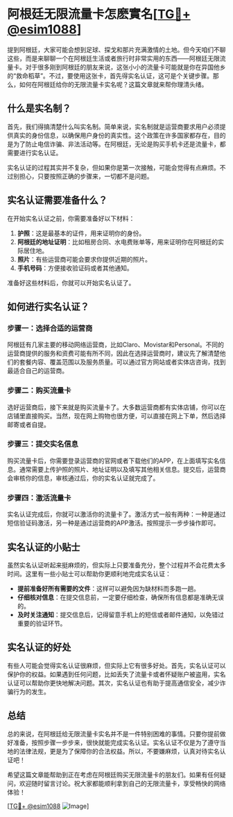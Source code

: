# 阿根廷无限流量卡怎麽實名[[TG💪+ @esim1088](https://t.me/s/esim1088)]

提到阿根廷，大家可能会想到足球、探戈和那片充满激情的土地。但今天咱们不聊这些，而是来聊聊一个在阿根廷生活或者旅行时非常实用的东西——阿根廷无限流量卡。对于很多刚到阿根廷的朋友来说，这张小小的流量卡可能就是你在异国他乡的“救命稻草”。不过，要使用这张卡，首先得实名认证，这可是个关键步骤。那么，如何在阿根廷给你的无限流量卡实名呢？这篇文章就来帮你理清头绪。

## 什么是实名制？

首先，我们得搞清楚什么叫实名制。简单来说，实名制就是运营商要求用户必须提供真实的身份信息，以确保用户身份的真实性。这个政策在许多国家都存在，目的是为了防止电信诈骗、非法活动等。在阿根廷，无论是购买手机卡还是流量卡，都需要进行实名认证。

实名认证的过程其实并不复杂，但如果你是第一次接触，可能会觉得有点麻烦。不过别担心，只要按照正确的步骤来，一切都不是问题。

## 实名认证需要准备什么？

在开始实名认证之前，你需要准备好以下材料：

1. **护照**：这是最基本的证件，用来证明你的身份。
2. **阿根廷的地址证明**：比如租房合同、水电费账单等，用来证明你在阿根廷的实际居住地。
3. **照片**：有些运营商可能会要求你提供近期的照片。
4. **手机号码**：方便接收验证码或者其他通知。

准备好这些材料后，你就可以开始实名认证了。

## 如何进行实名认证？

### 步骤一：选择合适的运营商

阿根廷有几家主要的移动网络运营商，比如Claro、Movistar和Personal。不同的运营商提供的服务和资费可能有所不同，因此在选择运营商时，建议先了解清楚他们的套餐内容、覆盖范围以及服务质量。可以通过官方网站或者实体店咨询，找到最适合自己的运营商。

### 步骤二：购买流量卡

选好运营商后，接下来就是购买流量卡了。大多数运营商都有实体店铺，你可以在店铺里直接购买。当然，现在网上购物也很方便，可以直接在网上下单，然后选择邮寄或者自提。

### 步骤三：提交实名信息

购买流量卡后，你需要登录运营商的官网或者下载他们的APP，在上面填写实名信息。通常需要上传护照的照片、地址证明以及填写其他相关信息。提交后，运营商会审核你的信息，审核通过后，你的实名认证就完成了。

### 步骤四：激活流量卡

实名认证完成后，你就可以激活你的流量卡了。激活方式一般有两种：一种是通过短信验证码激活，另一种是通过运营商的APP激活。按照提示一步步操作即可。

## 实名认证的小贴士

虽然实名认证听起来挺麻烦的，但实际上只要准备充分，整个过程并不会花费太多时间。这里有一些小贴士可以帮助你更顺利地完成实名认证：

- **提前准备好所有需要的文件**：这样可以避免因为缺材料而多跑一趟。
- **仔细核对信息**：在提交信息前，一定要仔细检查，确保所有信息都是准确无误的。
- **及时关注通知**：提交信息后，记得留意手机上的短信或者邮件通知，以免错过重要的验证环节。

## 实名认证的好处

有些人可能会觉得实名认证很麻烦，但实际上它有很多好处。首先，实名认证可以保护你的权益。如果遇到任何问题，比如丢失了流量卡或者怀疑账户被盗用，实名认证可以帮助你更快地解决问题。其次，实名认证也有助于提高通信安全，减少诈骗行为的发生。

## 总结

总的来说，在阿根廷给无限流量卡实名并不是一件特别困难的事情。只要你提前做好准备，按照步骤一步步来，很快就能完成实名认证。实名认证不仅是为了遵守当地的法律法规，更是为了保障你的合法权益。所以，不要嫌麻烦，认真对待实名认证吧！

希望这篇文章能帮助到正在考虑在阿根廷购买无限流量卡的朋友们。如果有任何疑问，欢迎随时留言讨论。祝大家都能顺利拿到自己的无限流量卡，享受畅快的网络体验！

[[TG💪+ @esim1088](https://t.me/s/esim1088) ![Image](https://i.postimg.cc/4NQfJmqS/Snipaste-2025-05-13-00-14-12.png)]